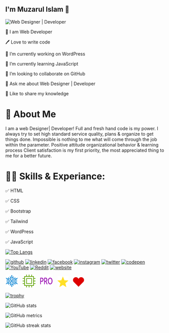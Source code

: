 ## I'm Muzarul Islam 👋

![Web Designer | Developer](https://i.ibb.co/tZ5d8pZ/Git-Hub-Banner.webp)

  👑 I am Web Developer
  
  🖊️ Love to write code
  
 🔭 I’m currently working on WordPress  
 
 🌱 I’m currently learning JavaScript  
 
 👯 I’m looking to collaborate on GitHub 
 
 💬 Ask me about Web Designer | Developer
 
 🎤 Like to share my knowledge

 # 🚀 About Me
I am a web Designer| Developer! Full and fresh hand code is my power. I always try to set high standard service quality, plans & organize to get things done. Impossible is nothing to me what will come through the job within the parameter. Positive attitude organizational behavior & learning process Client satisfaction is my first priority, the most appreciated thing to me for a better future.

# 👨‍💻 Skills & Experiance:
✅ HTML

✅ CSS

✅ Bootstrap

✅ Tailwind

✅ WordPress

✅ JavaScript

[![Top Langs](https://github-readme-stats.vercel.app/api/top-langs/?username=muzarulislam)](https://github.com/anuraghazra/github-readme-stats)

[<img src='https://cdn.jsdelivr.net/npm/simple-icons@3.0.1/icons/github.svg' alt='github' height='40'>](https://github.com/muzarulislam)  [<img src='https://cdn.jsdelivr.net/npm/simple-icons@3.0.1/icons/linkedin.svg' alt='linkedin' height='40'>](https://www.linkedin.com/in/muzarulislam/)  [<img src='https://cdn.jsdelivr.net/npm/simple-icons@3.0.1/icons/facebook.svg' alt='facebook' height='40'>](https://www.facebook.com/muzarulislam22)  [<img src='https://cdn.jsdelivr.net/npm/simple-icons@3.0.1/icons/instagram.svg' alt='instagram' height='40'>](https://www.instagram.com/muzarulislam2/)  [<img src='https://cdn.jsdelivr.net/npm/simple-icons@3.0.1/icons/twitter.svg' alt='twitter' height='40'>](https://twitter.com/muzarul_islam)  [<img src='https://cdn.jsdelivr.net/npm/simple-icons@3.0.1/icons/codepen.svg' alt='codepen' height='40'>](https://codepen.io/muzarulislam)  [<img src='https://cdn.jsdelivr.net/npm/simple-icons@3.0.1/icons/youtube.svg' alt='YouTube' height='40'>](https://www.youtube.com/channel/developer-muzarulislam)  [<img src='https://cdn.jsdelivr.net/npm/simple-icons@3.0.1/icons/reddit.svg' alt='Reddit' height='40'>](https://www.reddit.com/user/muzarulislam)  [<img src='https://cdn.jsdelivr.net/npm/simple-icons@3.0.1/icons/icloud.svg' alt='website' height='40'>](https://www.muzarulislam.com/)  


<a href='https://archiveprogram.github.com/'><img src='https://raw.githubusercontent.com/acervenky/animated-github-badges/master/assets/acbadge.gif' width='40' height='40'></a> <a href='https://docs.github.com/en/developers'><img src='https://raw.githubusercontent.com/acervenky/animated-github-badges/master/assets/devbadge.gif' width='40' height='40'></a> <a href='https://github.com/pricing'><img src='https://raw.githubusercontent.com/acervenky/animated-github-badges/master/assets/pro.gif' width='40' height='40'></a> <a href='https://stars.github.com/'><img src='https://raw.githubusercontent.com/acervenky/animated-github-badges/master/assets/starbadge.gif' width='35' height='35'></a> <a href='https://docs.github.com/en/github/supporting-the-open-source-community-with-github-sponsors'><img src='https://raw.githubusercontent.com/acervenky/animated-github-badges/master/assets/sponsorbadge.gif' width='35' height='35'></a> 

[![trophy](https://github-profile-trophy.vercel.app/?username=muzarulislam)](https://github.com/ryo-ma/github-profile-trophy)

![GitHub stats](https://github-readme-stats.vercel.app/api?username=muzarulislam&show_icons=true&count_private=true)  

![GitHub metrics](https://metrics.lecoq.io/muzarulislam)  

![GitHub streak stats](https://streak-stats.demolab.com/?user=muzarulislam)  


